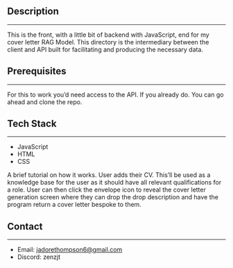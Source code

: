 ## **Description**

---

This is the front, with a little bit of backend with JavaScript, end for my cover letter RAG Model. This directory is the intermediary between the client and API built for facilitating and producing the necessary data. 

## Prerequisites

---

For this to work you’d need access to the API. If you already do. You can go ahead and clone the repo.

## **Tech Stack**

---

- JavaScript
- HTML
- CSS

A brief tutorial on how it works. User adds their CV. This’ll be used as a knowledge base for the user as it should have all relevant qualifications for a role. User can then click the envelope icon to reveal the cover letter generation screen where they can drop the drop description and have the program return a cover letter bespoke to them.

## **Contact**

---

- Email: jadorethompson6@gmail.com
- Discord: zenzjt
